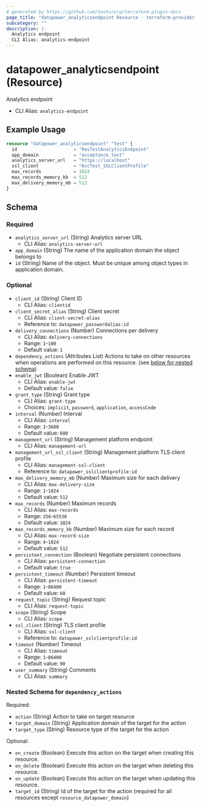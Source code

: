 ```yaml
---
# generated by https://github.com/hashicorp/terraform-plugin-docs
page_title: "datapower_analyticsendpoint Resource - terraform-provider-datapower"
subcategory: ""
description: |-
  Analytics endpoint
  CLI Alias: analytics-endpoint
---
```


# datapower_analyticsendpoint (Resource)

Analytics endpoint
  - CLI Alias: `analytics-endpoint`

## Example Usage

```terraform
resource "datapower_analyticsendpoint" "test" {
  id                     = "ResTestAnalyticsEndpoint"
  app_domain             = "acceptance_test"
  analytics_server_url   = "https://localhost"
  ssl_client             = "AccTest_SSLClientProfile"
  max_records            = 1024
  max_records_memory_kb  = 512
  max_delivery_memory_mb = 512
}
```

<!-- schema generated by tfplugindocs -->
## Schema

### Required

- `analytics_server_url` (String) Analytics server URL
  - CLI Alias: `analytics-server-url`
- `app_domain` (String) The name of the application domain the object belongs to
- `id` (String) Name of the object. Must be unique among object types in application domain.

### Optional

- `client_id` (String) Client ID
  - CLI Alias: `clientid`
- `client_secret_alias` (String) Client secret
  - CLI Alias: `client-secret-alias`
  - Reference to: `datapower_passwordalias:id`
- `delivery_connections` (Number) Connections per delivery
  - CLI Alias: `delivery-connections`
  - Range: `1`-`100`
  - Default value: `1`
- `dependency_actions` (Attributes List) Actions to take on other resources when operations are performed on this resource. (see [below for nested schema](#nestedatt--dependency_actions))
- `enable_jwt` (Boolean) Enable JWT
  - CLI Alias: `enable-jwt`
  - Default value: `false`
- `grant_type` (String) Grant type
  - CLI Alias: `grant-type`
  - Choices: `implicit`, `password`, `application`, `accessCode`
- `interval` (Number) Interval
  - CLI Alias: `interval`
  - Range: `1`-`3600`
  - Default value: `600`
- `management_url` (String) Management platform endpoint
  - CLI Alias: `management-url`
- `management_url_ssl_client` (String) Management platform TLS client profile
  - CLI Alias: `management-ssl-client`
  - Reference to: `datapower_sslclientprofile:id`
- `max_delivery_memory_mb` (Number) Maximum size for each delivery
  - CLI Alias: `max-delivery-size`
  - Range: `1`-`1024`
  - Default value: `512`
- `max_records` (Number) Maximum records
  - CLI Alias: `max-records`
  - Range: `256`-`65536`
  - Default value: `1024`
- `max_records_memory_kb` (Number) Maximum size for each record
  - CLI Alias: `max-record-size`
  - Range: `4`-`1024`
  - Default value: `512`
- `persistent_connection` (Boolean) Negotiate persistent connections
  - CLI Alias: `persistent-connection`
  - Default value: `true`
- `persistent_timeout` (Number) Persistent timeout
  - CLI Alias: `persistent-timeout`
  - Range: `1`-`86400`
  - Default value: `60`
- `request_topic` (String) Request topic
  - CLI Alias: `request-topic`
- `scope` (String) Scope
  - CLI Alias: `scope`
- `ssl_client` (String) TLS client profile
  - CLI Alias: `ssl-client`
  - Reference to: `datapower_sslclientprofile:id`
- `timeout` (Number) Timeout
  - CLI Alias: `timeout`
  - Range: `1`-`86400`
  - Default value: `90`
- `user_summary` (String) Comments
  - CLI Alias: `summary`

<a id="nestedatt--dependency_actions"></a>
### Nested Schema for `dependency_actions`

Required:

- `action` (String) Action to take on target resource
- `target_domain` (String) Application domain of the target for the action
- `target_type` (String) Resource type of the target for the action

Optional:

- `on_create` (Boolean) Execute this action on the target when creating this resource.
- `on_delete` (Boolean) Execute this action on the target when deleting this resource.
- `on_update` (Boolean) Execute this action on the target when updating this resource.
- `target_id` (String) Id of the target for the action (required for all resources except `resource_datapower_domain`)
